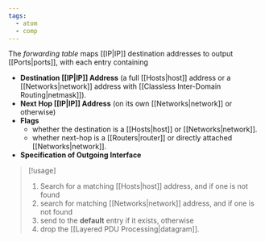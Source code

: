 ```yaml
---
tags:
  - atom
  - comp
---
```

The *forwarding table* maps [[IP|IP]] destination addresses to output [[Ports|ports]], with each entry containing
- **Destination [[IP|IP]] Address** (a full [[Hosts|host]] address or a [[Networks|network]] address with [[Classless Inter-Domain Routing|netmask]]).
- **Next Hop [[IP|IP]] Address** (on its own [[Networks|network]] or otherwise)
- **Flags**
	- whether the destination is a [[Hosts|host]] or [[Networks|network]].
	- whether next-hop is a [[Routers|router]] or directly attached [[Networks|network]].
- **Specification of Outgoing Interface**

> [!usage]
> 1. Search for a matching [[Hosts|host]] address, and if one is not found
> 2. search for matching [[Networks|network]] address, and if one is not found
> 3. send to the **default** entry if it exists, otherwise
> 4. drop the [[Layered PDU Processing|datagram]].